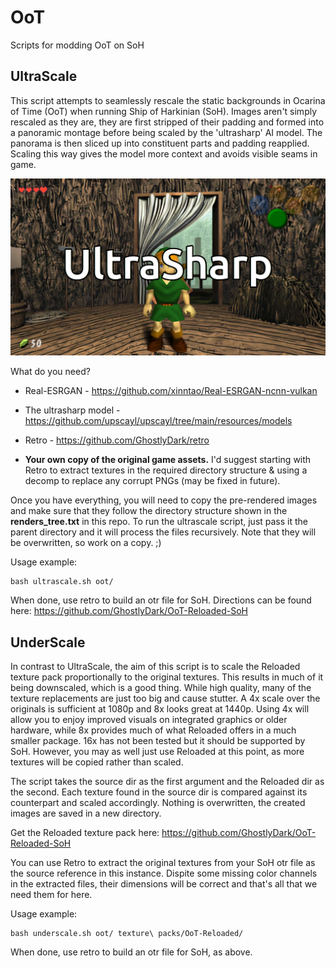 # OoT
Scripts for modding OoT on SoH



## UltraScale
This script attempts to seamlessly rescale the static backgrounds in Ocarina of Time (OoT) when running Ship of Harkinian (SoH). Images aren't simply rescaled as they are, they are first stripped of their padding and formed into a panoramic montage before being scaled by the 'ultrasharp' AI model. The panorama is then sliced up into constituent parts and padding reapplied. Scaling this way gives the model more context and avoids visible seams in game.

![Comparison animation.](ultrasharp_compare.webp)


What do you need?

- Real-ESRGAN - https://github.com/xinntao/Real-ESRGAN-ncnn-vulkan

- The ultrasharp model - https://github.com/upscayl/upscayl/tree/main/resources/models

- Retro - https://github.com/GhostlyDark/retro

- __Your own copy of the original game assets.__ I'd suggest starting with Retro to extract textures in the required directory structure & using a decomp to replace any corrupt PNGs (may be fixed in future).


Once you have everything, you will need to copy the pre-rendered images and make sure that they follow the directory structure shown in the __renders_tree.txt__ in this repo. To run the ultrascale script, just pass it the parent directory and it will process the files recursively. Note that they will be overwritten, so work on a copy. ;)

Usage example:
```
bash ultrascale.sh oot/
```

When done, use retro to build an otr file for SoH. Directions can be found here: https://github.com/GhostlyDark/OoT-Reloaded-SoH



## UnderScale
In contrast to UltraScale, the aim of this script is to scale the Reloaded texture pack proportionally to the original textures. This results in much of it being downscaled, which is a good thing. While high quality, many of the texture replacements are just too big and cause stutter. A 4x scale over the originals is sufficient at 1080p and 8x looks great at 1440p. Using 4x will allow you to enjoy improved visuals on integrated graphics or older hardware, while 8x provides much of what Reloaded offers in a much smaller package. 16x has not been tested but it should be supported by SoH. However, you may as well just use Reloaded at this point, as more textures will be copied rather than scaled.

The script takes the source dir as the first argument and the Reloaded dir as the second. Each texture found in the source dir is compared against its counterpart and scaled accordingly. Nothing is overwritten, the created images are saved in a new directory.

Get the Reloaded texture pack here: https://github.com/GhostlyDark/OoT-Reloaded-SoH

You can use Retro to extract the original textures from your SoH otr file as the source reference in this instance. Dispite some missing color channels in the extracted files, their dimensions will be correct and that's all that we need them for here.

Usage example:
```
bash underscale.sh oot/ texture\ packs/OoT-Reloaded/
```

When done, use retro to build an otr file for SoH, as above.

